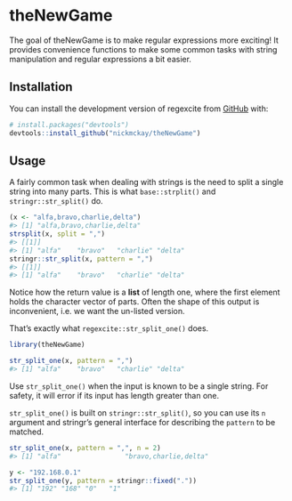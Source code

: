 
<!-- README.md is generated from README.Rmd. Please edit that file -->

# theNewGame

<!-- badges: start -->
<!-- badges: end -->

The goal of theNewGame is to make regular expressions more exciting! It
provides convenience functions to make some common tasks with string
manipulation and regular expressions a bit easier.

## Installation

You can install the development version of regexcite from
[GitHub](https://github.com/) with:

``` r
# install.packages("devtools")
devtools::install_github("nickmckay/theNewGame")
```

## Usage

A fairly common task when dealing with strings is the need to split a
single string into many parts. This is what `base::strplit()` and
`stringr::str_split()` do.

``` r
(x <- "alfa,bravo,charlie,delta")
#> [1] "alfa,bravo,charlie,delta"
strsplit(x, split = ",")
#> [[1]]
#> [1] "alfa"    "bravo"   "charlie" "delta"
stringr::str_split(x, pattern = ",")
#> [[1]]
#> [1] "alfa"    "bravo"   "charlie" "delta"
```

Notice how the return value is a **list** of length one, where the first
element holds the character vector of parts. Often the shape of this
output is inconvenient, i.e. we want the un-listed version.

That’s exactly what `regexcite::str_split_one()` does.

``` r
library(theNewGame)

str_split_one(x, pattern = ",")
#> [1] "alfa"    "bravo"   "charlie" "delta"
```

Use `str_split_one()` when the input is known to be a single string. For
safety, it will error if its input has length greater than one.

`str_split_one()` is built on `stringr::str_split()`, so you can use its
`n` argument and stringr’s general interface for describing the
`pattern` to be matched.

``` r
str_split_one(x, pattern = ",", n = 2)
#> [1] "alfa"                "bravo,charlie,delta"

y <- "192.168.0.1"
str_split_one(y, pattern = stringr::fixed("."))
#> [1] "192" "168" "0"   "1"
```
